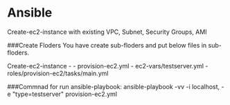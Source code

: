 # Ansible

Create-ec2-instance with existing VPC, Subnet, Security Groups, AMI


###Create Floders
You have create sub-floders and put below files in sub-floders.

Create-ec2-instance -
								 - provision-ec2.yml
								 - ec2-vars/testserver.yml
								 - roles/provision-ec2/tasks/main.yml

###Commnad for run ansible-playbook:
ansible-playbook -vv -i localhost, -e "type=testserver" provision-ec2.yml
